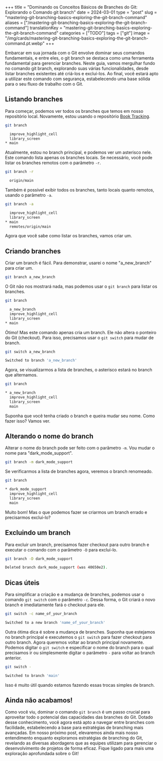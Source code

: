 +++
title = "Dominando os Conceitos Básicos de Branches do Git: Explorando o Comando git branch"
date = 2024-03-01
type = "post"
slug = "mastering-git-branching-basics-exploring-the-git-branch-command"
aliases = ["/mastering-git-branching-basics-exploring-the-git-branch-command"]
translationKey = "mastering-git-branching-basics-exploring-the-git-branch-command"
categories = ["TODO"]
tags = ["git"]
image = "/img/cards/mastering-git-branching-basics-exploring-the-git-branch-command.pt.webp"
+++

Embarcar em sua jornada com o Git envolve dominar seus comandos fundamentais, e entre eles, o git branch se destaca como uma ferramenta fundamental para gerenciar branches. Neste guia, vamos mergulhar fundo no comando git branch, explorando suas várias funcionalidades, desde listar branches existentes até criá-los e excluí-los. Ao final, você estará apto a utilizar este comando com segurança, estabelecendo uma base sólida para o seu fluxo de trabalho com o Git.

## Listando branches
Para começar, podemos ver todos os branches que temos em nosso repositório local. Novamente, estou usando o repositório [Book Tracking][book_tracking_repository].

```bash
git branch

  improve_highlight_cell
  library_screen
* main
```

Atualmente, estou no branch principal, e podemos ver um asterisco nele. Este comando lista apenas os branches locais. Se necessário, você pode listar os branches remotos com o parâmetro `-r`.

```bash
git branch -r

  origin/main
```

Também é possível exibir todos os branches, tanto locais quanto remotos, usando o parâmetro `-a`.

```bash
git branch -a

  improve_highlight_cell
  library_screen
* main
  remotes/origin/main
```

Agora que você sabe como listar os branches, vamos criar um.

## Criando branches
Criar um branch é fácil. Para demonstrar, usarei o nome "a_new_branch" para criar um.

```bash
git branch a_new_branch
```

O Git não nos mostrará nada, mas podemos usar o `git branch` para listar os branches.

```bash
git branch

  a_new_branch
  improve_highlight_cell
  library_screen
* main
```

Ótimo! Mas este comando apenas cria um branch. Ele não altera o ponteiro do Git (checkout). Para isso, precisamos usar o `git switch` para mudar de branch.

```bash
git switch a_new_branch

Switched to branch 'a_new_branch'
```

Agora, se visualizarmos a lista de branches, o asterisco estará no branch que alternamos.

```bash
git branch

* a_new_branch
  improve_highlight_cell
  library_screen
  main
```

Suponha que você tenha criado o branch e queira mudar seu nome. Como fazer isso? Vamos ver.

## Alterando o nome do branch
Alterar o nome do branch pode ser feito com o parâmetro `-m`. Vou mudar o nome para "dark_mode_support".

```bash
git branch -m dark_mode_support
```

Se verificarmos a lista de branches agora, veremos o branch renomeado.

```bash
git branch

* dark_mode_support
  improve_highlight_cell
  library_screen
  main
```

Muito bom! Mas o que podemos fazer se criarmos um branch errado e precisarmos excluí-lo?

## Excluindo um branch
Para excluir um branch, precisamos fazer checkout para outro branch e executar o comando com o parâmetro `-D` para excluí-lo.

```bash
git branch -D dark_mode_support

Deleted branch dark_mode_support (was 40650e2).
```

## Dicas úteis
Para simplificar a criação e a mudança de branches, podemos usar o comando `git switch` com o parâmetro `-c`. Dessa forma, o Git criará o novo branch e imediatamente fará o checkout para ele.

```bash
git switch -c name_of_your_branch

Switched to a new branch 'name_of_your_branch'
```

Outra ótima dica é sobre a mudança de branches. Suponha que estejamos no branch principal e executemos o `git switch` para fazer checkout para outro branch. Agora queremos voltar ao branch principal novamente. Podemos digitar o `git switch` e especificar o nome do branch para o qual precisamos ir ou simplesmente digitar o parâmetro `-` para voltar ao branch anterior.

```bash
git switch -

Switched to branch 'main'
```

Isso é muito útil quando estamos fazendo essas trocas simples de branch.

## Ainda não acabamos!
Como você viu, dominar o comando `git branch` é um passo crucial para aproveitar todo o potencial das capacidades das branches do Git. Dotado desse conhecimento, você agora está apto a navegar entre branches com facilidade, estabelecendo a base para estratégias de branching mais avançadas. Em nosso próximo post, elevaremos ainda mais nosso entendimento enquanto exploramos estratégias de branching do Git, revelando as diversas abordagens que as equipes utilizam para gerenciar o desenvolvimento de projetos de forma eficaz. Fique ligado para mais uma exploração aprofundada sobre o Git!

[book_tracking_repository]: https://github.com/ionixjunior/BookTracking/